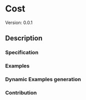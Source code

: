 # Cost
Version: 0.0.1

## Description 

### Specification


### Examples


### Dynamic Examples generation


### Contribution
